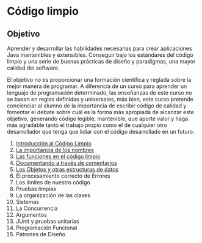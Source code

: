 # Código limpio

## Objetivo

Aprender y desarrollar las habilidades necesarias para crear aplicaciones Java mantenibles y extensibles. Conseguir bajo los estándares del código limpio y una serie de buenas prácticas de diseño y paradigmas, una mayor calidad del software.

El objetivo no es proporcionar una formación científica y reglada sobre la mejor manera de programar. A diferencia de un curso para aprender un lenguaje de programación determinado, las enseñanzas de este curso no se basan en reglas definidas y universales, más bien, este curso pretende concienciar al alumno de la importancia de escribir código de calidad y fomentar el debate sobre cuál es la forma más apropiada de alcanzar este objetivo, generando código legible, mantenible, que aporte valor y haga más agradable tanto el trabajo propio como el de cualquier otro desarrollador que tenga que lidiar con el código desarrollado en un futuro.

1. [Introducción al Código Limpio](Sesion01/01-Definition/README.md)
2. [La importancia de los nombres](Sesion01/02-Naming/README.md)
3. [Las funciones en el código limpio](Sesion02/03-Functions/README.md)
4. [Documentando a través de comentarios](Sesion02/04-Comments/README.md)
5. [Los Objetos y otras estructuras de datos](Sesion03/05-ObjectsAndStructures/OBJETOS_Y_ESTRUCTURAS_DE_DATOS.pptx)
6. El procesamiento correcto de Errores
7. Los límites de nuestro código
8. Pruebas limpias
9. La organización de las clases
10. Sistemas
11. La Concurrencia
12. Argumentos
13. JUnit y pruebas unitarias
14. Programación Funcional
15. Patrones de Diseño

